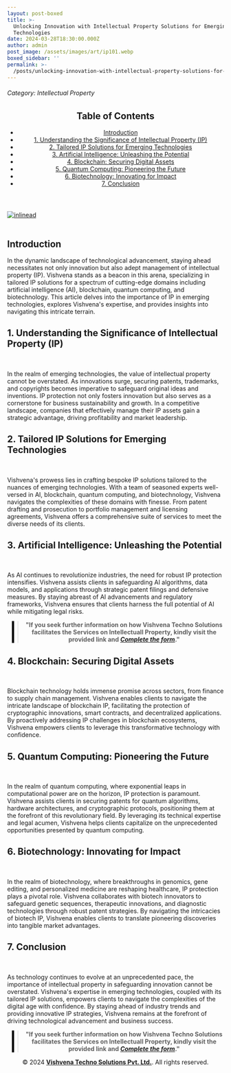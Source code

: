 ```yaml
---
layout: post-boxed
title: >-
  Unlocking Innovation with Intellectual Property Solutions for Emerging
  Technologies
date: 2024-03-28T18:30:00.000Z
author: admin
post_image: /assets/images/art/ip101.webp
boxed_sidebar: ''
permalink: >-
  /posts/unlocking-innovation-with-intellectual-property-solutions-for-emerging-technologies
---
```


###### Category: Intellectual Property

<html lang="en">
<head>
    <meta charset="UTF-8">
    <meta name="viewport" content="width=device-width, initial-scale=1.0">
    <title><h1>Unlocking Innovation with Intellectual Property Solutions for Emerging Technologies</h1></title>
    <meta name="description" content="Discover how Vishvena's tailored IP solutions empower businesses in emerging tech, from AI to blockchain. Safeguard innovation with us.">
</head>
<body>
   <header>
	<h2>Table of Contents</h2>
       <nav>
			<ul>
				<li><a href="#introduction">Introduction</a></li>
				<li><a href="#1">1. Understanding the Significance of Intellectual Property (IP)</a></li>
				<li><a href="#2">2. Tailored IP Solutions for Emerging Technologies</a></li>
				<li><a href="#3">3. Artificial Intelligence: Unleashing the Potential</a></li>
				<li><a href="#4">4. Blockchain: Securing Digital Assets</a></li>	
				<li><a href="#5">5. Quantum Computing: Pioneering the Future</a></li>	
				<li><a href="#6">6. Biotechnology: Innovating for Impact</a></li>
				<li><a href="#7">7. Conclusion</a></li>
		</ul>
	</nav>
</header>

<a href="/contact">
  <img src="/assets/images/art/inlinead2.webp" alt="inlinead" style="max-width:100%; height:auto;">
</a>
<br><br>

<article>
    <section id="introduction">
        <h2>Introduction</h2>
        <p>In the dynamic landscape of technological advancement, staying ahead necessitates not only innovation but also adept management of intellectual property (IP). Vishvena stands as a beacon in this arena, specializing in tailored IP solutions for a spectrum of cutting-edge domains including artificial intelligence (AI), blockchain, quantum computing, and biotechnology. This article delves into the importance of IP in emerging technologies, explores Vishvena's expertise, and provides insights into navigating this intricate terrain.</p>

</section>

<section id="1">
	<h2>1. Understanding the Significance of Intellectual Property (IP)</h2>

<img src="/assets/images/art/vip1.webp" alt="" style="max-width:100%; height:auto;"><br><br>

<p>In the realm of emerging technologies, the value of intellectual property cannot be overstated. As innovations surge, securing patents, trademarks, and copyrights becomes imperative to safeguard original ideas and inventions. IP protection not only fosters innovation but also serves as a cornerstone for business sustainability and growth. In a competitive landscape, companies that effectively manage their IP assets gain a strategic advantage, driving profitability and market leadership.</p>

</section>

<section id="2">
	<h2>2. Tailored IP Solutions for Emerging Technologies</h2>

<img src="/assets/images/art/vip2.webp" alt="" style="max-width:100%; height:auto;"><br><br>

<p>Vishvena's prowess lies in crafting bespoke IP solutions tailored to the nuances of emerging technologies. With a team of seasoned experts well-versed in AI, blockchain, quantum computing, and biotechnology, Vishvena navigates the complexities of these domains with finesse. From patent drafting and prosecution to portfolio management and licensing agreements, Vishvena offers a comprehensive suite of services to meet the diverse needs of its clients.</p>

</section>

<section id="3">
	<h2>3. Artificial Intelligence: Unleashing the Potential</h2>

<img src="/assets/images/art/vip3.webp" alt="" style="max-width:100%; height:auto;"><br><br>

<p>As AI continues to revolutionize industries, the need for robust IP protection intensifies. Vishvena assists clients in safeguarding AI algorithms, data models, and applications through strategic patent filings and defensive measures. By staying abreast of AI advancements and regulatory frameworks, Vishvena ensures that clients harness the full potential of AI while mitigating legal risks.</p>

</section>

<center><blockquote style="position:relative;">
<p><b style="font-size:1em;">"If you seek further information on how Vishvena Techno Solutions facilitates the Services on Intellectuall Property, kindly visit the provided link and <a href="/contact"><i>Complete the form</i></a>."</b></p>
<div style="position:absolute; top:0; bottom:0; left:-15px; border-left:5px solid black;"></div>
</blockquote></center>

<section id="4">
	<h2>4. Blockchain: Securing Digital Assets</h2>

<img src="/assets/images/art/vip4.webp" alt="" style="max-width:100%; height:auto;"><br><br>

<p>Blockchain technology holds immense promise across sectors, from finance to supply chain management. Vishvena enables clients to navigate the intricate landscape of blockchain IP, facilitating the protection of cryptographic innovations, smart contracts, and decentralized applications. By proactively addressing IP challenges in blockchain ecosystems, Vishvena empowers clients to leverage this transformative technology with confidence.</p>

</section>

<section id="5">
	<h2>5. Quantum Computing: Pioneering the Future</h2>

<img src="/assets/images/art/vip5.webp" alt="" style="max-width:100%; height:auto;"><br><br>

<p>In the realm of quantum computing, where exponential leaps in computational power are on the horizon, IP protection is paramount. Vishvena assists clients in securing patents for quantum algorithms, hardware architectures, and cryptographic protocols, positioning them at the forefront of this revolutionary field. By leveraging its technical expertise and legal acumen, Vishvena helps clients capitalize on the unprecedented opportunities presented by quantum computing.</p>

</section>

<section id="6">
	<h2>6. Biotechnology: Innovating for Impact</h2>

<img src="/assets/images/art/vip6.webp" alt="" style="max-width:100%; height:auto;"><br><br>

<p>In the realm of biotechnology, where breakthroughs in genomics, gene editing, and personalized medicine are reshaping healthcare, IP protection plays a pivotal role. Vishvena collaborates with biotech innovators to safeguard genetic sequences, therapeutic innovations, and diagnostic technologies through robust patent strategies. By navigating the intricacies of biotech IP, Vishvena enables clients to translate pioneering discoveries into tangible market advantages.</p>

</section>

<section id="7">
	<h2>7. Conclusion</h2>

<img src="/assets/images/art/vip7.webp" alt="" style="max-width:100%; height:auto;"><br><br>

<p>As technology continues to evolve at an unprecedented pace, the importance of intellectual property in safeguarding innovation cannot be overstated. Vishvena's expertise in emerging technologies, coupled with its tailored IP solutions, empowers clients to navigate the complexities of the digital age with confidence. By staying ahead of industry trends and providing innovative IP strategies, Vishvena remains at the forefront of driving technological advancement and business success.</p>

</section>

</article>

<center><blockquote style="position:relative;">
<p><b style="font-size:1em;">"If you seek further information on how Vishvena Techno Solutions facilitates the Services on Intellectuall Property, kindly visit the provided link and <a href="/contact"><i>Complete the form</i></a>."</b></p>
<div style="position:absolute; top:0; bottom:0; left:-15px; border-left:5px solid black;"></div>
</blockquote></center>

<footer>
<center><p>&copy; 2024 <a href="https://vishvena.com"><b>Vishvena Techno Solutions Pvt. Ltd.</b></a>. All rights reserved.</p></center>

</footer>
</body>
</html>
